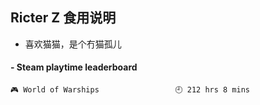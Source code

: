 ## Ricter Z 食用说明
- 喜欢猫猫，是个冇猫孤儿

<!-- steam-box start -->
#### - Steam playtime leaderboard
```text
🎮 World of Warships                 🕘 212 hrs 8 mins
```
<!-- Powered by https://github.com/YouEclipse/steam-box . -->
<!-- steam-box end -->
